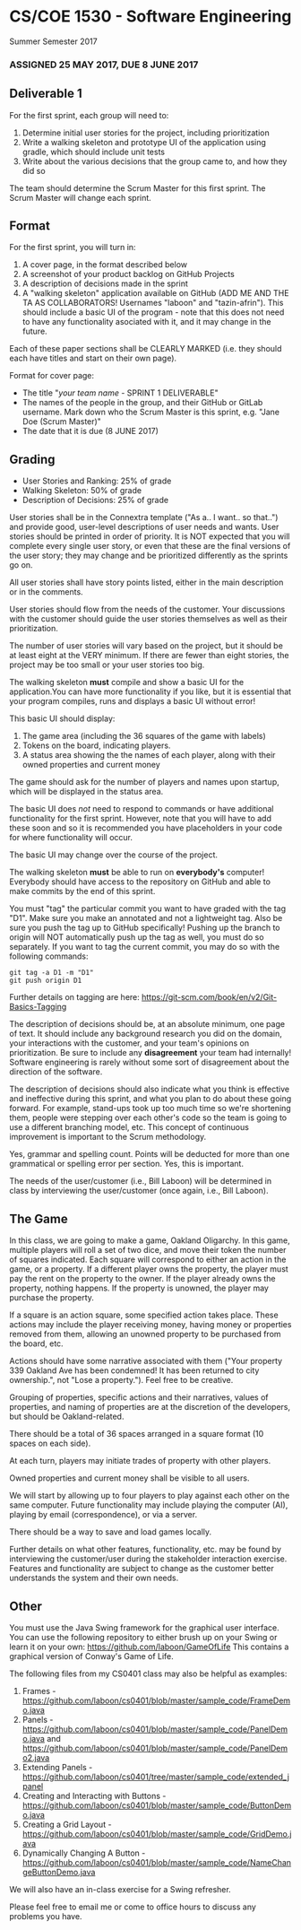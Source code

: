 # CS/COE 1530 - Software Engineering
Summer Semester 2017

### ASSIGNED 25 MAY 2017, DUE 8 JUNE 2017

## Deliverable 1

For the first sprint, each group will need to:

1. Determine initial user stories for the project, including prioritization
2. Write a walking skeleton and prototype UI of the application using gradle, which should include unit tests 
3. Write about the various decisions that the group came to, and how they did so

The team should determine the Scrum Master for this first sprint.  The Scrum Master will change each sprint.

## Format

For the first sprint, you will turn in:

1. A cover page, in the format described below
1. A screenshot of your product backlog on GitHub Projects
2. A description of decisions made in the sprint
3. A "walking skeleton" application available on GitHub (ADD ME AND THE TA AS COLLABORATORS!  Usernames "laboon" and "tazin-afrin").  This should include a basic UI of the program - note that this does not need to have any functionality asociated with it, and it may change in the future.

Each of these paper sections shall be CLEARLY MARKED (i.e. they should each have titles and start on their own page).

Format for cover page:
* The title "*your team name* - SPRINT 1 DELIVERABLE"
* The names of the people in the group, and their GitHub or GitLab username.  Mark down who the Scrum Master is this sprint, e.g. "Jane Doe (Scrum Master)"
* The date that it is due (8 JUNE 2017)

## Grading
* User Stories and Ranking: 25% of grade
* Walking Skeleton: 50% of grade
* Description of Decisions: 25% of grade

User stories shall be in the Connextra template ("As a.. I want.. so that..") and provide good, user-level descriptions of user needs and wants.  User stories should be printed in order of priority.  It is NOT expected that you will complete every single user story, or even that these are the final versions of the user story; they may change and be prioritized differently as the sprints go on.

All user stories shall have story points listed, either in the main description or in the comments.

User stories should flow from the needs of the customer.  Your discussions with the customer should guide the user stories themselves as well as their prioritization.

The number of user stories will vary based on the project, but it should be at least eight at the VERY minimum.  If there are fewer than eight stories, the project may be too small or your user stories too big.

The walking skeleton __must__ compile and show a basic UI for the application.You can have more functionality if you like, but it is essential that your program compiles, runs and displays a basic UI without error!

This basic UI should display:

1. The game area (including the 36 squares of the game with labels)
2. Tokens on the board, indicating players. 
3. A status area showing the the names of each player, along with their owned properties and current money

The game should ask for the number of players and names upon startup, which will be displayed in the status area.

The basic UI does _not_ need to respond to commands or have additional functionality for the first sprint.  However, note that you will have to add these soon and so it is recommended you have placeholders in your code for where functionality will occur.

The basic UI may change over the course of the project.

The walking skeleton __must__ be able to run on __everybody's__ computer!  Everybody should have access to the repository on GitHub and able to make commits by the end of this sprint.

You must "tag" the particular commit you want to have graded with the tag "D1".  Make sure you make an annotated and not a lightweight tag.  Also be sure you push the tag up to GitHub specifically!  Pushing up the branch to origin will NOT automatically push up the tag as well, you must do so separately.  If you want to tag the current commit, you may do so with the following commands:

```
git tag -a D1 -m "D1"
git push origin D1
```

Further details on tagging are here: https://git-scm.com/book/en/v2/Git-Basics-Tagging

The description of decisions should be, at an absolute minimum, one page of text.  It should include any background research you did on the domain, your interactions with the customer, and your team's opinions on prioritization.  Be sure to include any __disagreement__ your team had internally!  Software engineering is rarely without some sort of disagreement about the direction of the software. 

The description of decisions should also indicate what you think is effective and ineffective during this sprint, and what you plan to do about these going forward.  For example, stand-ups took up too much time so we're shortening them, people were stepping over each other's code so the team is going to use a different branching model, etc.  This concept of continuous improvement is important to the Scrum methodology.

Yes, grammar and spelling count.  Points will be deducted for more than one grammatical or spelling error per section.  Yes, this is important.

The needs of the user/customer (i.e., Bill Laboon) will be determined in class by interviewing the user/customer (once again, i.e., Bill Laboon).

## The Game

In this class, we are going to make a game, Oakland Oligarchy.  In this game, multiple players will roll a set of two dice, and move their token the number of squares indicated.  Each square will correspond to either an action in the game, or a property.  If a different player owns the property, the player must pay the rent on the property to the owner.  If the player already owns the property, nothing happens.  If the property is unowned, the player may purchase the property.

If a square is an action square, some specified action takes place.  These actions may include the player receiving money, having money or properties removed from them, allowing an unowned property to be purchased from the board, etc.

Actions should have some narrative associated with them ("Your property 339 Oakland Ave has been condemned!  It has been returned to city ownership.", not "Lose a property.").  Feel free to be creative.

Grouping of properties, specific actions and their narratives, values of properties, and naming of properties are at the discretion of the developers, but should be Oakland-related.

There should be a total of 36 spaces arranged in a square format (10 spaces on each side).

At each turn, players may initiate trades of property with other players.

Owned properties and current money shall be visible to all users.

We will start by allowing up to four players to play against each other on the same computer.  Future functionality may include playing the computer (AI), playing by email (correspondence), or via a server.

There should be a way to save and load games locally.

Further details on what other features, functionality, etc. may be found by interviewing the customer/user during the stakeholder interaction exercise.  Features and functionality are subject to change as the customer better understands the system and their own needs.

## Other

You must use the Java Swing framework for the graphical user interface.  You can use the following repository to either brush up on your Swing or learn it on your own: https://github.com/laboon/GameOfLife This contains a graphical version of Conway's Game of Life.

The following files from my CS0401 class may also be helpful as examples:

1. Frames - https://github.com/laboon/cs0401/blob/master/sample_code/FrameDemo.java
1. Panels - https://github.com/laboon/cs0401/blob/master/sample_code/PanelDemo.java and https://github.com/laboon/cs0401/blob/master/sample_code/PanelDemo2.java
2. Extending Panels - https://github.com/laboon/cs0401/tree/master/sample_code/extended_jpanel
3. Creating and Interacting with Buttons - https://github.com/laboon/cs0401/blob/master/sample_code/ButtonDemo.java
4. Creating a Grid Layout - https://github.com/laboon/cs0401/blob/master/sample_code/GridDemo.java
5. Dynamically Changing A Button - https://github.com/laboon/cs0401/blob/master/sample_code/NameChangeButtonDemo.java

We will also have an in-class exercise for a Swing refresher.

Please feel free to email me or come to office hours to discuss any problems you have.
